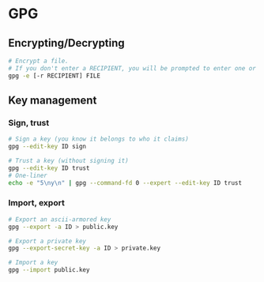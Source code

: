 # GPG

## Encrypting/Decrypting

```bash
# Encrypt a file.
# If you don't enter a RECIPIENT, you will be prompted to enter one or more.
gpg -e [-r RECIPIENT] FILE
```

## Key management

### Sign, trust
```bash
# Sign a key (you know it belongs to who it claims)
gpg --edit-key ID sign

# Trust a key (without signing it)
gpg --edit-key ID trust
# One-liner
echo -e "5\ny\n" | gpg --command-fd 0 --expert --edit-key ID trust
```

### Import, export
```bash
# Export an ascii-armored key
gpg --export -a ID > public.key

# Export a private key
gpg --export-secret-key -a ID > private.key

# Import a key
gpg --import public.key
```
